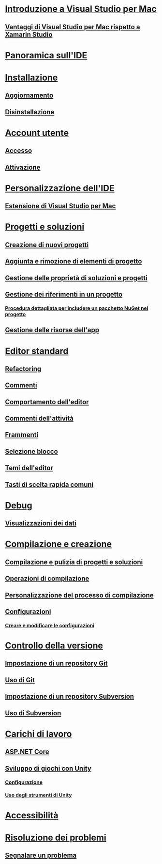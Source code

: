# [Introduzione a Visual Studio per Mac](index.md)
## [Vantaggi di Visual Studio per Mac rispetto a Xamarin Studio](benefits-vsmac-over-xs.md)
# [Panoramica sull'IDE](ide-tour.md)

# [Installazione](installation.md)
## [Aggiornamento](update.md)
## [Disinstallazione](uninstall.md)

# [Account utente](user-accounts.md)
## [Accesso](signing-in.md)
## [Attivazione](activation.md)

# [Personalizzazione dell'IDE](customizing-the-ide.md)
## [Estensione di Visual Studio per Mac](extending-visual-studio-mac.md)


# [Progetti e soluzioni](projects-and-solutions.md)
## [Creazione di nuovi progetti](create-new-projects.md)
## [Aggiunta e rimozione di elementi di progetto](add-and-remove-project-items.md)
## [Gestione delle proprietà di soluzioni e progetti](managing-solutions-and-project-properties.md)
## [Gestione dei riferimenti in un progetto](managing-references-in-a-project.md)
### [Procedura dettagliata per includere un pacchetto NuGet nel progetto](nuget-walkthrough.md)
## [Gestione delle risorse dell'app](managing-app-resources.md)

# [Editor standard](source-editor.md)
## [Refactoring](refactoring.md)
## [Commenti](comments.md)
## [Comportamento dell'editor](editor-behavior.md)
## [Commenti dell'attività](task-comments.md)
## [Frammenti](snippets.md)
## [Selezione blocco](block-selection.md)
## [Temi dell'editor](editor-themes.md)
## [Tasti di scelta rapida comuni](keyboard-shortcuts.md)

# [Debug](debugging.md)
## [Visualizzazioni dei dati](data-visualizations.md)

# [Compilazione e creazione](compiling-and-building.md)
## [Compilazione e pulizia di progetti e soluzioni](building-and-cleaning-projects-and-solutions.md)
## [Operazioni di compilazione](build-actions.md)
## [Personalizzazione del processo di compilazione](customizing-build-system.md)
## [Configurazioni](configurations.md)
### [Creare e modificare le configurazioni](create-and-edit-configurations.md)

# [Controllo della versione](version-control.md)
## [Impostazione di un repository Git](set-up-git-repository.md)
## [Uso di Git](working-with-git.md)
## [Impostazione di un repository Subversion](set-up-subversion-repository.md)
## [Uso di Subversion](working-with-subversion.md)

# [Carichi di lavoro](workloads.md)
## [ASP.NET Core](asp-net-core.md)
## [Sviluppo di giochi con Unity](unity-tools.md)
### [Configurazione](setup-vsmac-tools-unity.md)
### [Uso degli strumenti di Unity](using-vsmac-tools-unity.md)

# [Accessibilità](accessibility.md)

# [Risoluzione dei problemi](troubleshooting.md)
## [Segnalare un problema](report-a-problem.md)
